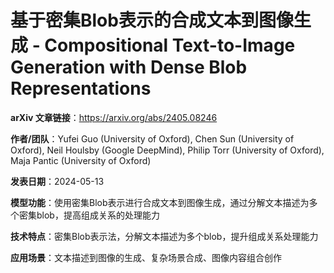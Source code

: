 # 基于密集Blob表示的合成文本到图像生成 - Compositional Text-to-Image Generation with Dense Blob Representations

**arXiv 文章链接**：https://arxiv.org/abs/2405.08246

**作者/团队**：Yufei Guo (University of Oxford), Chen Sun (University of Oxford), Neil Houlsby (Google DeepMind), Philip Torr (University of Oxford), Maja Pantic (University of Oxford)

**发表日期**：2024-05-13

**模型功能**：使用密集Blob表示进行合成文本到图像生成，通过分解文本描述为多个密集blob，提高组成关系的处理能力

**技术特点**：密集Blob表示法，分解文本描述为多个blob，提升组成关系处理能力

**应用场景**：文本描述到图像的生成、复杂场景合成、图像内容组合创作